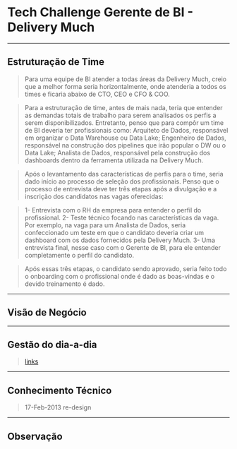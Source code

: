 # Tech Challenge Gerente de BI - Delivery Much
----
## Estruturação de Time
>Para uma equipe de BI atender a todas áreas da Delivery Much, creio que a melhor forma seria horizontalmente, onde atenderia a todos os times e ficaria abaixo de CTO, CEO e CFO & COO.

[logo]: (https://github.com/theadriano/DeliveryMuch/blob/master/deliverymuch.PNG)

> Para a estruturação de time, antes de mais nada, teria que entender as demandas totais de trabalho para serem analisados os perfis a serem disponibilizados. Entretanto, penso que para compôr um time de BI deveria ter profissionais como: Arquiteto de Dados, responsável em organizar o Data Warehouse ou Data Lake; Engenheiro de Dados, responsável na construção dos pipelines que irão popular o DW ou o Data Lake; Analista de Dados, responsável pela construção dos dashboards dentro da ferramenta utilizada na Delivery Much.

> Após o levantamento das características de perfis para o time, seria dado início ao processo de seleção dos profissionais. Penso que o processo de entrevista deve ter três etapas após a divulgação e a inscrição dos candidatos nas vagas oferecidas:

>1- Entrevista com o RH da empresa para entender o perfil do profissional.
2- Teste técnico focando nas características da vaga. Por exemplo, na vaga para um Analista de Dados, seria confeccionado um teste em que o candidato deveria criar um dashboard com os dados fornecidos pela Delivery Much. 3- Uma entrevista final, nesse caso com o Gerente de BI, para ele entender completamente o perfil do candidato.

>Após essas três etapas, o candidato sendo aprovado, seria feito todo o onboarding com o profissional onde é dado as boas-vindas e o devido treinamento é dado.

----
## Visão de Negócio
>

----
## Gestão do dia-a-dia
>[links](https://wikipedia.org)

----
## Conhecimento Técnico
>17-Feb-2013 re-design

----
## Observação
>
